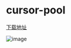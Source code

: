 # cursor-pool

[下载地址](https://gh-proxy.com/https://github.com/za1900/cursor-pool/releases/download/0.2/cursor_token.zip)

![image](https://gh-proxy.com/https://raw.githubusercontent.com/za1900/cursor-pool/refs/heads/main/20250428111937.png)


